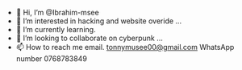 - 👋 Hi, I’m @Ibrahim-msee
- 👀 I’m interested in hacking and website overide ...
- 🌱 I’m currently learning.
- 💞️ I’m looking to collaborate on cyberpunk ...
- 📫 How to reach me email. tonnymusee00@gmail.com
WhatsApp number 0768783849

<!---
Ibrahim-msee/Ibrahim-msee is a ✨ special ✨ repository because its `README.md` (this file) appears on your GitHub profile.
You can click the Preview link to take a look at your changes.
--->
